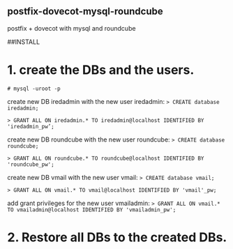 ## postfix-dovecot-mysql-roundcube
postfix + dovecot with mysql and roundcube


##INSTALL

# 1. create the DBs and the users.
`# mysql -uroot -p`

create new DB iredadmin with the new user iredadmin:
`> CREATE database iredadmin;`

`> GRANT ALL ON iredadmin.* TO iredadmin@localhost IDENTIFIED BY 'iredadmin_pw’;`

create new DB roundcube with the new user roundcube:
`> CREATE database roundcube;`

`> GRANT ALL ON roundcube.* TO roundcube@localhost IDENTIFIED BY 'roundcube_pw';`

create new DB vmail with the new user vmail:
`> CREATE database vmail;`

`> GRANT ALL ON vmail.* TO vmail@localhost IDENTIFIED BY 'vmail'_pw;`

add grant privileges for the new user vmailadmin:
`> GRANT ALL ON vmail.* TO vmailadmin@localhost IDENTIFIED BY 'vmailadmin_pw';`

# 2. Restore all DBs to the created DBs.


